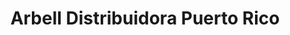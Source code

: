 ---
title: "Arbell Distribuidora Puerto Rico"
url: /puerto-rico/arbell-distribuidora-puerto-rico/
shop: general
---